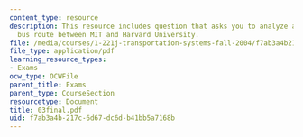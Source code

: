 ```yaml
---
content_type: resource
description: This resource includes question that asks you to analyze a proposed direct-link
  bus route between MIT and Harvard University.
file: /media/courses/1-221j-transportation-systems-fall-2004/f7ab3a4b217c6d67dc6db41bb5a7168b_03final.pdf
file_type: application/pdf
learning_resource_types:
- Exams
ocw_type: OCWFile
parent_title: Exams
parent_type: CourseSection
resourcetype: Document
title: 03final.pdf
uid: f7ab3a4b-217c-6d67-dc6d-b41bb5a7168b
---
```

